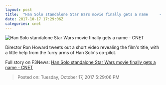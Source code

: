 ```yaml
---
layout: post
title:  "Han Solo standalone Star Wars movie finally gets a name     - CNET"
date: 2017-10-17 17:29:06Z
categories: cnet
---
```


![Han Solo standalone Star Wars movie finally gets a name     - CNET](https://cnet2.cbsistatic.com/img/eBAHeJRQbe8KamgJKLsSXPJZdIM=/670x503/2017/10/17/4220caff-9ad9-479f-9f15-a171c7a57c1e/solo-ron-howard-2.jpg)

Director Ron Howard tweets out a short video revealing the film's title, with a little help from the furry arms of Han Solo's co-pilot.


Full story on F3News: [Han Solo standalone Star Wars movie finally gets a name     - CNET](http://www.f3nws.com/n/RzMDhG)

> Posted on: Tuesday, October 17, 2017 5:29:06 PM
